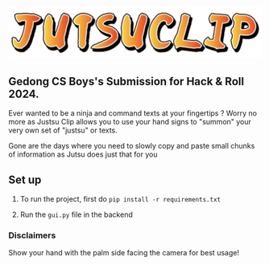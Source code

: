 ![JutsuClip](./jutsuclip.png)

## Gedong CS Boys's Submission for Hack &amp; Roll 2024.

Ever wanted to be a ninja and command texts at your fingertips ? 
Worry no more as Justsu Clip allows you to use your hand signs to "summon" your very own set of "justsu" or texts.

Gone are the days where you need to slowly copy and paste small chunks of information as Jutsu does just that for you


## Set up

1) To run the project, first do
`pip install -r requirements.txt`

2) Run the 
`gui.py` file in the backend


### Disclaimers

Show your hand with the palm side facing the camera for best usage!